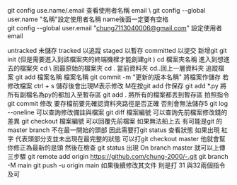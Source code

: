 git config use.name/.email 查看使用者名稱 email  \\
git config --global user.name "名稱"設定使用者名稱 name後面一定要有空格  
git config --global user.email "chung7113040006@gmail.com" 設定使用者email


untracked 未儲存
tracked 以追蹤
staged 以暫存
committed 以提交
新增git git init (但是需要進入到該檔案夾的終端機裡才能創建git )
cd 檔案夾名稱 進入到想進去的檔案夾
cd \ 回最原始的檔案夾
cd . 當前資料夾
cd..回上一層資料夾 
追蹤檔案 git add 檔案名稱 檔案名稱
git commit -m "更新的版本名稱" 將檔案作儲存
若修改檔案 ctrl + s 儲存後會出現M表示修改 M在按git add 作保存 
git add *.py 將所有副檔名為py的都加入至暫存區
git add . 將所有的檔案都丟到暫存區
拍照指令 git commit
修改
要存檔前要先確認資料夾路徑是否正確 否則會無法儲存5
git log --oneline 可以查詢修改備註與檔案
git diff 檔案編號 可以查詢先前檔案修改錢的差異
git checkout 檔案編號 可以回覆先前檔案
如果無法船上去 有可能是git 的master branch 不在最一開始的頭部
因此需要打git status  查看狀態 如果出現 紅字 代表頭部分支並未出現在最完整的狀態 
可以打git checkout master
他就會幫你修正為最新的是頭 
然後在檢查 git status  出現 On branch master
就可以上傳三步驟 
git remote add origin https://github.com/chung-2000/-.git
git branch -M main
git push -u origin main
如果後續修改其文件 
則是打 31 與32兩個指令及可